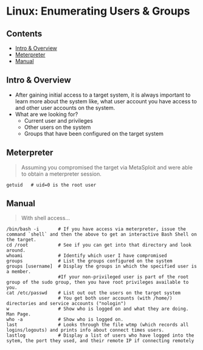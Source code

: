 # Linux: Enumerating Users & Groups

## Contents
- [Intro & Overview](#intro--overview)
- [Meterpreter ](#meterpreter)
- [Manual ](#manual)

## Intro & Overview
- After gaining initial access to a target system, it is always important to learn more about the system like, what user account you have access to and other user accounts on the system.
- What are we looking for?
  - Current user and privileges
  - Other users on the system
  - Groups that have been configured on the target system

## Meterpreter 
> Assuming you compromised the target via MetaSploit and were able to obtain a meterpreter session.
```
getuid   # uid=0 is the root user
```

## Manual 
> With shell access...

```
/bin/bash -i       # If you have access via meterpreter, issue the command `shell` and then the above to get an interactive Bash Shell on the target.
cd /root           # See if you can get into that directory and look around.
whoami             # Identify which user I have compromised
groups             # List the groups configured on the system
groups [username]  # Display the groups in which the specified user is a member.
                   #If your non-privileged user is part of the root group of the sudo group, then you have root privileges available to you.
cat /etc/passwd    # List out out the users on the target system
                   # You get both user accounts (with /home/) directories and service accounts ("nologin")
w                  # Show who is logged on and what they are doing. Man Page.
who -a             # Show who is logged on.
last               # Looks through the file wtmp (which records all logins/logouts) and prints info about connect times users.
lastlog            # Display a list of users who have logged into the sytem, the port they used, and their remote IP if connecting remotely
```
